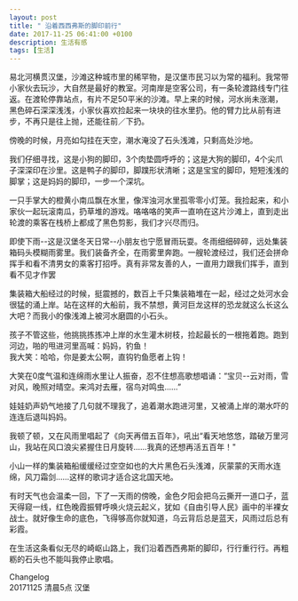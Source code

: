 ```yaml
---
layout: post
title: " 沿着西西弗斯的脚印前行"
date: 2017-11-25 06:41:00 +0100
description: 生活有感
tags: [生活]
---
```


易北河横贯汉堡，沙滩这种城市里的稀罕物，是汉堡市民习以为常的福利。我常带小家伙去玩沙，大自然是最好的教室。河南岸是空客公司，有一条轮渡路线专门往返。在渡轮停靠站点，有片不足50平米的沙滩。早上来的时候，河水尚未涨潮，黑色碎石深深浅浅，小家伙喜欢捡起来一块块的往水里扔。他的臂力比从前有进步，不再只是往上抛，还能往前／下扔。         
         
傍晚的时候，月亮如勾挂在天空，潮水淹没了石头浅滩，只剩高处沙地。   

我们仔细寻找，这是小狗的脚印，3个肉垫圆呼呼的；这是大狗的脚印，4个尖爪子深深印在沙里。这是鸭子的脚印，脚蹼形状清晰；这是宝宝的脚印，短短浅浅的脚掌；这是妈妈的脚印，一步一个深坑。    

一只手掌大的橙黄小南瓜飘在水里，像浑浊河水里孤零零小灯笼。我捡起来，和小家伙一起玩滚南瓜，扔草堆的游戏。咯咯咯的笑声一直响在这片沙滩上，直到走出轮渡的乘客在栈桥上都成了黑色剪影，我们才兴尽而归。    

即使下雨--这是汉堡冬天日常--小朋友也宁愿冒雨玩耍。冬雨细细碎碎，远处集装箱码头模糊雨雾里。我们装备齐全，在雨雾里奔跑。一艘轮渡经过，我们还会拼命挥手和看不清男女的乘客打招呼。真有非常友善的人，一直用力跟我们挥手，直到看不见才作罢    

集装箱大船经过的时候，挺震撼的，数百上千只集装箱堆在一起，经过之处河水会很猛的涌上岸。站在这样的大船前，我不禁想，黄河巨龙这样的恐龙就这么长这么大吧？而我小的像浅滩上被河水磨圆的小石头。     

孩子不管这些，他挑挑拣拣冲上岸的水生灌木树枝，捡起最长的一根拖着跑。跑到河边，啪的甩进河里高喊：妈妈，钓鱼！    
我大笑：哈哈，你是姜太公啊，直钩钓鱼愿者上钩！    

大笑在0度气温和连绵雨水里让人振奋，忍不住想高歌想唱诵：“宝贝--云对雨，雪对风，晚照对晴空。来鸿对去雁，宿鸟对鸣虫……”    

娃娃奶声奶气地接了几句就不理我了，追着潮水跑进河里，又被涌上岸的潮水吓的连连后退叫妈妈。    

我顿了顿，又在风雨里唱起了《向天再借五百年》，吼出“看天地悠悠，踏破万里河山，我站在风口浪尖紧握住日月旋转……我真的还想再活五百年！"    

小山一样的集装箱船缓缓经过空空如也的大片黑色石头浅滩，灰蒙蒙的天雨水连绵，风刀霜剑……这样的歌词才适合这北国天地。     

有时天气也会温柔一回，下了一天雨的傍晚，金色夕阳会把乌云撕开一道口子，蓝天得窥一线，红色晚霞振臂呼唤火烧云起义，犹如《自由引导人民》画中的半裸女战士。就好像生命的底色，飞得够高你就知道，乌云背后总是蓝天，风雨过后总有彩霞。      

在生活这条看似无尽的崎岖山路上，我们沿着西西弗斯的脚印，行行重行行。再粗粝的石头也不能叫我停止歌唱。    

Changelog      
20171125 清晨5点 汉堡

